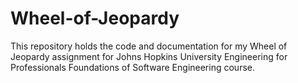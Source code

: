 # Wheel-of-Jeopardy
This repository holds the code and documentation for my Wheel of Jeopardy assignment for Johns Hopkins University Engineering for Professionals Foundations of Software Engineering course.
